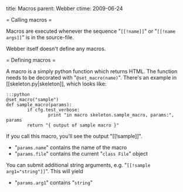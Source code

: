 title: Macros
parent: Webber
ctime: 2009-06-24

= Calling macros =

Macros are executed whenever the sequence
"<code>[</code><code>[!name]]</code>" or
"<code>[</code><code>[!name args]]</code>" is in the source-file.

Webber itself doesn't define any macros.


= Defining macros =

A macro is a simply python function which returns HTML. The function needs
to be decorated with "`@set_macro(name)`". There's an example in
[[skeleton.py|skeleton]], which looks like:

	:::python
	@set_macro("sample")
	def sample_macro(params):
        	if cfg.test_verbose:
	                print "in macro skeleton.sample_macro, params:", params
        	return "{ output of sample macro }"

If you call this macro, you'll see the output "[[!sample]]".

* "`params.name`" contains the name of the macro
* "`params.file`" contains the current "`class File`" object

You can submit additional string arguments, e.g. "<code>[</code><code>[!sample
arg1="string"]]</code>". This will yield

* "`params.arg1`" contains "`string`"

